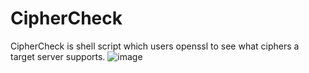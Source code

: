 # CipherCheck
CipherCheck is shell script which users openssl to see what ciphers a target server supports.
![image](https://user-images.githubusercontent.com/109287070/178980169-01989f9d-0d24-4d13-92c1-7605e96b60d9.png)
